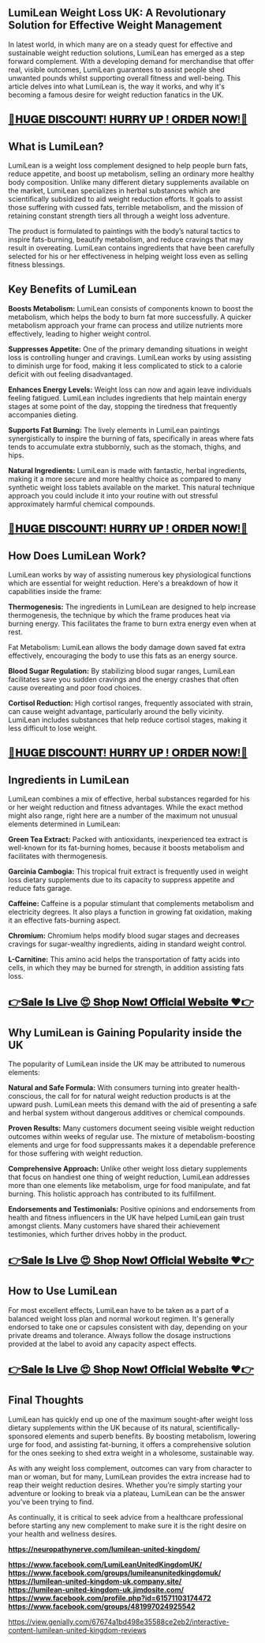 <h2>LumiLean Weight Loss UK: A Revolutionary Solution for Effective Weight Management</h2>
<p>In latest world, in which many are on a steady quest for effective and sustainable weight reduction solutions, LumiLean has emerged as a step forward complement. With a developing demand for merchandise that offer real, visible outcomes, LumiLean guarantees to assist people shed unwanted pounds whilst supporting overall fitness and well-being. This article delves into what LumiLean is, the way it works, and why it's becoming a famous desire for weight reduction fanatics in the UK.</p>
<h2><a href="https://neuropathynerve.com/lumilean-united-kingdom-buy/">🌸𝐇𝐔𝐆𝐄 𝐃𝐈𝐒𝐂𝐎𝐔𝐍𝐓! 𝐇𝐔𝐑𝐑𝐘 𝐔𝐏 ! 𝐎𝐑𝐃𝐄𝐑 𝐍𝐎𝐖!🌸</a></h2>
<h2>What is LumiLean?</h2>
<p>LumiLean is a weight loss complement designed to help people burn fats, reduce appetite, and boost up metabolism, selling an ordinary more healthy body composition. Unlike many different dietary supplements available on the market, LumiLean specializes in herbal substances which are scientifically subsidized to aid weight reduction efforts. It goals to assist those suffering with cussed fats, terrible metabolism, and the mission of retaining constant strength tiers all through a weight loss adventure.</p>
<p>The product is formulated to paintings with the body&rsquo;s natural tactics to inspire fats-burning, beautify metabolism, and reduce cravings that may result in overeating. LumiLean contains ingredients that have been carefully selected for his or her effectiveness in helping weight loss even as selling fitness blessings.</p>
<h2>Key Benefits of LumiLean</h2>
<p><strong>Boosts Metabolism:</strong> LumiLean consists of components known to boost the metabolism, which helps the body to burn fat more successfully. A quicker metabolism approach your frame can process and utilize nutrients more effectively, leading to higher weight control.</p>
<p><strong>Suppresses Appetite:</strong> One of the primary demanding situations in weight loss is controlling hunger and cravings. LumiLean works by using assisting to diminish urge for food, making it less complicated to stick to a calorie deficit with out feeling disadvantaged.</p>
<p><strong>Enhances Energy Levels:</strong> Weight loss can now and again leave individuals feeling fatigued. LumiLean includes ingredients that help maintain energy stages at some point of the day, stopping the tiredness that frequently accompanies dieting.</p>
<p><strong>Supports Fat Burning:</strong> The lively elements in LumiLean paintings synergistically to inspire the burning of fats, specifically in areas where fats tends to accumulate extra stubbornly, such as the stomach, thighs, and hips.</p>
<p><strong>Natural Ingredients:</strong> LumiLean is made with fantastic, herbal ingredients, making it a more secure and more healthy choice as compared to many synthetic weight loss tablets available on the market. This natural technique approach you could include it into your routine with out stressful approximately harmful chemical compounds.</p>
<h2><a href="https://neuropathynerve.com/lumilean-united-kingdom-buy/">🌸𝐇𝐔𝐆𝐄 𝐃𝐈𝐒𝐂𝐎𝐔𝐍𝐓! 𝐇𝐔𝐑𝐑𝐘 𝐔𝐏 ! 𝐎𝐑𝐃𝐄𝐑 𝐍𝐎𝐖!🌸</a></h2>
<h2>How Does LumiLean Work?</h2>
<p>LumiLean works by way of assisting numerous key physiological functions which are essential for weight reduction. Here's a breakdown of how it capabilities inside the frame:</p>
<p><strong>Thermogenesis:</strong> The ingredients in LumiLean are designed to help increase thermogenesis, the technique by which the frame produces heat via burning energy. This facilitates the frame to burn extra energy even when at rest.</p>
<p>Fat Metabolism: LumiLean allows the body damage down saved fat extra effectively, encouraging the body to use this fats as an energy source.</p>
<p><strong>Blood Sugar Regulation:</strong> By stabilizing blood sugar ranges, LumiLean facilitates save you sudden cravings and the energy crashes that often cause overeating and poor food choices.</p>
<p><strong>Cortisol Reduction:</strong> High cortisol ranges, frequently associated with strain, can cause weight advantage, particularly around the belly vicinity. LumiLean includes substances that help reduce cortisol stages, making it less difficult to lose weight.</p>
<h2><a href="https://neuropathynerve.com/lumilean-united-kingdom-buy/">🌸𝐇𝐔𝐆𝐄 𝐃𝐈𝐒𝐂𝐎𝐔𝐍𝐓! 𝐇𝐔𝐑𝐑𝐘 𝐔𝐏 ! 𝐎𝐑𝐃𝐄𝐑 𝐍𝐎𝐖!🌸</a></h2>
<h2>Ingredients in LumiLean</h2>
<p>LumiLean combines a mix of effective, herbal substances regarded for his or her weight reduction and fitness advantages. While the exact method might also range, right here are a number of the maximum not unusual elements determined in LumiLean:</p>
<p><strong>Green Tea Extract:</strong> Packed with antioxidants, inexperienced tea extract is well-known for its fat-burning homes, because it boosts metabolism and facilitates with thermogenesis.</p>
<p><strong>Garcinia Cambogia:</strong> This tropical fruit extract is frequently used in weight loss dietary supplements due to its capacity to suppress appetite and reduce fats garage.</p>
<p><strong>Caffeine:</strong> Caffeine is a popular stimulant that complements metabolism and electricity degrees. It also plays a function in growing fat oxidation, making it an effective fats-burning aspect.</p>
<p><strong>Chromium:</strong> Chromium helps modify blood sugar stages and decreases cravings for sugar-wealthy ingredients, aiding in standard weight control.</p>
<p><strong>L-Carnitine:</strong> This amino acid helps the transportation of fatty acids into cells, in which they may be burned for strength, in addition assisting fats loss.</p>
<h2><a href="https://neuropathynerve.com/lumilean-united-kingdom-buy/">👉𝐒𝐚𝐥𝐞 𝐈𝐬 𝐋𝐢𝐯𝐞 😍 𝐒𝐡𝐨𝐩 𝐍𝐨𝐰❗ 𝐎𝐟𝐟𝐢𝐜𝐢𝐚𝐥 𝐖𝐞𝐛𝐬𝐢𝐭𝐞 ❤️👉</a></h2>
<h2>Why LumiLean is Gaining Popularity inside the UK</h2>
<p>The popularity of LumiLean inside the UK may be attributed to numerous elements:</p>
<p><strong>Natural and Safe Formula:</strong> With consumers turning into greater health-conscious, the call for for natural weight reduction products is at the upward push. LumiLean meets this demand with the aid of presenting a safe and herbal system without dangerous additives or chemical compounds.</p>
<p><strong>Proven Results:</strong> Many customers document seeing visible weight reduction outcomes within weeks of regular use. The mixture of metabolism-boosting elements and urge for food suppressants makes it a dependable preference for those suffering with weight reduction.</p>
<p><strong>Comprehensive Approach:</strong> Unlike other weight loss dietary supplements that focus on handiest one thing of weight reduction, LumiLean addresses more than one elements like metabolism, urge for food manipulate, and fat burning. This holistic approach has contributed to its fulfillment.</p>
<p><strong>Endorsements and Testimonials:</strong> Positive opinions and endorsements from health and fitness influencers in the UK have helped LumiLean gain trust amongst clients. Many customers have shared their achievement testimonies, which further drives hobby in the product.</p>
<h2><a href="https://neuropathynerve.com/lumilean-united-kingdom-buy/">👉𝐒𝐚𝐥𝐞 𝐈𝐬 𝐋𝐢𝐯𝐞 😍 𝐒𝐡𝐨𝐩 𝐍𝐨𝐰❗ 𝐎𝐟𝐟𝐢𝐜𝐢𝐚𝐥 𝐖𝐞𝐛𝐬𝐢𝐭𝐞 ❤️👉</a></h2>
<h2>How to Use LumiLean</h2>
<p>For most excellent effects, LumiLean have to be taken as a part of a balanced weight loss plan and normal workout regimen. It's generally endorsed to take one or capsules consistent with day, depending on your private dreams and tolerance. Always follow the dosage instructions provided at the label to avoid any capacity aspect effects.</p>
<h2><a href="https://neuropathynerve.com/lumilean-united-kingdom-buy/">👉𝐒𝐚𝐥𝐞 𝐈𝐬 𝐋𝐢𝐯𝐞 😍 𝐒𝐡𝐨𝐩 𝐍𝐨𝐰❗ 𝐎𝐟𝐟𝐢𝐜𝐢𝐚𝐥 𝐖𝐞𝐛𝐬𝐢𝐭𝐞 ❤️👉</a></h2>
<h2>Final Thoughts</h2>
<p>LumiLean has quickly end up one of the maximum sought-after weight loss dietary supplements within the UK because of its natural, scientifically-sponsored elements and superb benefits. By boosting metabolism, lowering urge for food, and assisting fat-burning, it offers a comprehensive solution for the ones seeking to shed extra weight in a wholesome, sustainable way.</p>
<p>As with any weight loss complement, outcomes can vary from character to man or woman, but for many, LumiLean provides the extra increase had to reap their weight reduction desires. Whether you&rsquo;re simply starting your adventure or looking to break via a plateau, LumiLean can be the answer you&rsquo;ve been trying to find.</p>
<p>As continually, it is critical to seek advice from a healthcare professional before starting any new complement to make sure it is the right desire on your health and wellness desires.</p>
<p><strong><a href="https://neuropathynerve.com/lumilean-united-kingdom-buy/">https://neuropathynerve.com/lumilean-united-kingdom/</a></strong></p>
<p><a href="https://www.facebook.com/LumiLeanUnitedKingdomUK/" target="_blank"><strong>https://www.facebook.com/LumiLeanUnitedKingdomUK/<br /></strong></a><a href="https://www.facebook.com/groups/lumileanunitedkingdomuk/" target="_blank"><strong>https://www.facebook.com/groups/lumileanunitedkingdomuk/<br /></strong></a><a href="https://lumilean-united-kingdom-uk.company.site/" target="_blank"><strong>https://lumilean-united-kingdom-uk.company.site/<br /></strong></a><a href="https://lumilean-united-kingdom-uk.jimdosite.com/" target="_blank"><strong>https://lumilean-united-kingdom-uk.jimdosite.com/<br /></strong></a><a href="https://www.facebook.com/profile.php?id=61571103174472" target="_blank"><strong>https://www.facebook.com/profile.php?id=61571103174472<br /></strong></a><strong><a href="https://www.facebook.com/groups/481997024925542">https://www.facebook.com/groups/481997024925542</a></strong></p>
<p><a href="https://view.genially.com/67674a1bd498e35588ce2eb2/interactive-content-lumilean-united-kingdom-reviews">https://view.genially.com/67674a1bd498e35588ce2eb2/interactive-content-lumilean-united-kingdom-reviews</a></p>
